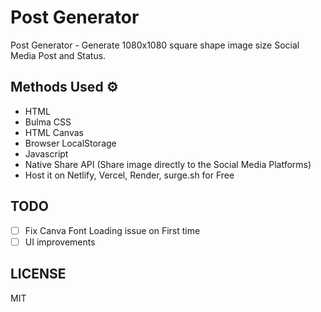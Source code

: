 # Post Generator

Post Generator - Generate 1080x1080 square shape image size Social Media Post and Status.  

## Methods Used ⚙

- HTML
- Bulma CSS
- HTML Canvas
- Browser LocalStorage
- Javascript
- Native Share API (Share image directly to the Social Media Platforms)
- Host it on Netlify, Vercel, Render, surge.sh for Free

## TODO

- [ ] Fix Canva Font Loading issue on First time
- [ ] UI improvements

## LICENSE

MIT

